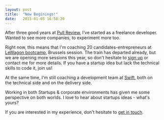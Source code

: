 ```yaml
---
layout: post
title:  "New Beginings!"
date:   2015-01-05 16:58:20
---
```

After three good years at [Pull Review](http://pullreview.com), I've started as a freelance developer. Wanted to see more companies, to experiment more too.

Right now, this means that I'm coaching 20 candidates-entrepreneurs at [LeWagon bootcamp](http://lewagon.org/en), Brussels session. The train has departed already, but we are opening more sessions this year, so don't hesitate to [sign up](http://www.lewagon.org/apply) or contact me for more details. If you have a startup idea but lack the technical skills to code it, join us!

At the same time, I'm still coaching a development team at [Swift](http://swift.com), both on the technical side and on the delivery side.

Working in both Startups & corporate environments has given me some perspective on both worlds. I love to hear about startups ideas - what's yours?

If you are interested in my experience, don't hesitate to [get in touch](#page-contact).


